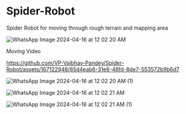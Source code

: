 # Spider-Robot
Spider Robot for moving through rough terrain and mapping area

![WhatsApp Image 2024-04-16 at 12 02 20 AM](https://github.com/VP-Vaibhav-Pandey/Spider-Robot/assets/167122948/4086bf2c-3088-4dee-b526-b0c63e76f866)

Moving Video

https://github.com/VP-Vaibhav-Pandey/Spider-Robot/assets/167122948/65d4eab6-31e6-48fd-8de7-553572b9b6d7


![WhatsApp Image 2024-04-16 at 12 02 20 AM (1)](https://github.com/VP-Vaibhav-Pandey/Spider-Robot/assets/167122948/d8de9879-687f-4bc3-8747-053537d5dfe1)

![WhatsApp Image 2024-04-16 at 12 02 21 AM](https://github.com/VP-Vaibhav-Pandey/Spider-Robot/assets/167122948/9cf104a9-88e4-47b2-a575-3332df34687f)

![WhatsApp Image 2024-04-16 at 12 02 21 AM (1)](https://github.com/VP-Vaibhav-Pandey/Spider-Robot/assets/167122948/03dfe9de-891e-4c0e-bd4e-b97321e3dafc)

